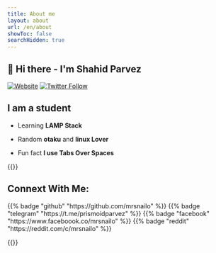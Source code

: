 ```yaml
---
title: About me
layout: about
url: /en/about
showToc: false
searchHidden: true
---
```



## :wave: Hi there  - I'm Shahid Parvez

[![Website](https://img.shields.io/website?color=F5A65B&down_color=tomato&down_message=Down&label=mrsnailo.github.io&style=for-the-badge&up_color=6CAE75&up_message=up&url=https%3A%2F%2Fmrsnailo.github.io)](https://mrsnailo.github.io)
[![Twitter Follow](https://img.shields.io/twitter/follow/mrsnailo?color=00ACEE&logo=twitter&style=for-the-badge)](https://twitter.com/mrsnailo)

## I am a student


- Learning **LAMP Stack**

- Random **otaku** and **linux Lover**

- Fun fact **I use Tabs Over Spaces**



{{<raw>}}
<style>
  #contacts a {
    text-decoration: none;
    box-shadow: none;
  }
</style>
   <div id="contacts">
  <h2>Connext With Me:</h2>
  {{% badge "github" "https://github.com/mrsnailo" %}}
  {{% badge "telegram" "https://t.me/prismoidparvez" %}}
  {{% badge "facebook" "https://www.faceboook.co/mrsnailo" %}}
  {{% badge "reddit" "https://reddit.com/c/mrsnailo" %}}
  
  </div>

{{</raw>}}


